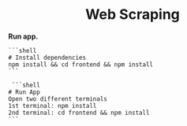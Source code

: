 <h1 align="center">
    Web Scraping
</h1>

**Run app.**

    ```shell
    # Install dependencies
    npm install && cd frontend && npm install 
    ```

     ```shell
    # Run App
    Open two different terminals
    1st terminal: npm install
    2nd terminal: cd frontend && npm install
    ```

